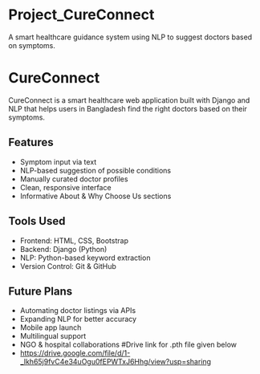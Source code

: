 # Project_CureConnect
A smart healthcare guidance system using NLP to suggest doctors based on symptoms.

# CureConnect

CureConnect is a smart healthcare web application built with Django and NLP that helps users in Bangladesh find the right doctors based on their symptoms.

##  Features

- Symptom input via text
- NLP-based suggestion of possible conditions
- Manually curated doctor profiles
- Clean, responsive interface
- Informative About & Why Choose Us sections

##  Tools Used

- Frontend: HTML, CSS, Bootstrap
- Backend: Django (Python)
- NLP: Python-based keyword extraction
- Version Control: Git & GitHub

##  Future Plans

- Automating doctor listings via APIs
- Expanding NLP for better accuracy
- Mobile app launch
- Multilingual support
- NGO & hospital collaborations
#Drive link for .pth file given below
- https://drive.google.com/file/d/1-_Ikh65j9fvC4e34uOgu0fEPWTxJ6Hhg/view?usp=sharing
